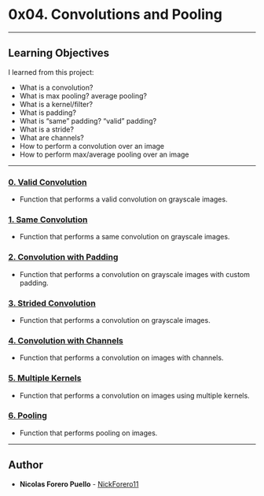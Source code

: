 # 0x04. Convolutions and Pooling

---

## Learning Objectives

I learned from this project:

* What is a convolution?
* What is max pooling? average pooling?
* What is a kernel/filter?
* What is padding?
* What is “same” padding? “valid” padding?
* What is a stride?
* What are channels?
* How to perform a convolution over an image
* How to perform max/average pooling over an image

---

### [0. Valid Convolution](./0-convolve_grayscale_valid.py)

* Function that performs a valid convolution on grayscale images.

### [1. Same Convolution](./1-convolve_grayscale_same.py)

* Function that performs a same convolution on grayscale images.

### [2. Convolution with Padding](./2-convolve_grayscale_padding.py)

* Function that performs a convolution on grayscale images with custom padding.

### [3. Strided Convolution](./3-convolve_grayscale.py)

* Function that performs a convolution on grayscale images.

### [4. Convolution with Channels](./4-convolve_channels.py)

* Function that performs a convolution on images with channels.

### [5. Multiple Kernels](./5-convolve.py)

* Function that performs a convolution on images using multiple kernels.

### [6. Pooling](./6-pool.py)

* Function that performs pooling on images.

---

## Author

* **Nicolas Forero Puello** - [NickForero11](https.//github.com/NickForero11)
